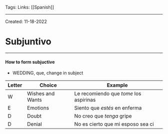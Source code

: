 Tags:
Links: [[Spanish]]

---
Created: 11-18-2022
# Subjuntivo
---

#### How to form subjuctive
- WEDDING, que, change in subject

| **Letter** | **Choice**       | **Example**                            |
| ---------- | ---------------- | -------------------------------------- |
| W          | Wishes and Wants | Le recomiendo que *tome* los aspirinas |
| E          | Emotions         | Siento que *estés* en enferma          |
| D          | Doubt            | No creo que *tenga* gripe              |
| D          | Denial           | No es cierto que mi esposo sea ci                                       |
